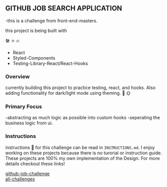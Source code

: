 ## GITHUB JOB SEARCH APPLICATION

-this is a challenge from front-end-masters.

this project is being built with

🛠️ ⚛️ 🔥

- React
- Styled-Components
- Testing-Library-React/React-Hooks

### Overview

currently building this project to practice testing, react, and hooks.
Also adding functionality for dark/light mode using theming. 🌙 🌞

### Primary Focus

-abstracting as much logic as possible into custom hooks
-seperating the business logic from ui.

### Instructions

instructions 📝 for this challenge can be read in `INSTRUCTIONS.md`. I enjoy working on these projects because there is no turorial or instruction guide. These projects are 100% my own implementation of the Design. For more details checkout these links!

[github-job-challenge](https://www.frontendmentor.io/challenges/github-jobs-api-93L-NL6rP) \
[all-challenges](https://www.frontendmentor.io/challenges)

